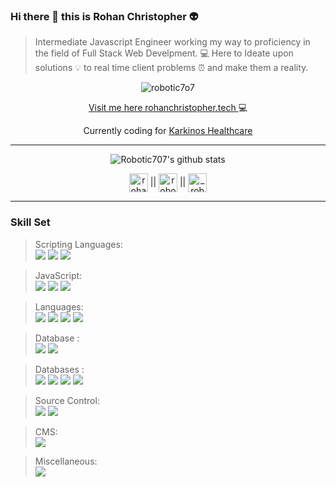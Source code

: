 ### Hi there 👋 this is Rohan Christopher :alien:

> Intermediate Javascript Engineer working my way to proficiency in the field of Full Stack Web Develpment. :computer: Here to Ideate upon solutions :bulb: to real time client problems :alarm_clock: and make them a reality.
<p align="center"> <img src="https://komarev.com/ghpvc/?username=Robotic7o7" alt="robotic7o7" /> </p>

<div align="center">
  
  <a href="https://rohanchristopher.tech">Visit me here rohanchristopher.tech </a> :computer:
  
  Currently coding for <a href="https://karkinos.in">Karkinos Healthcare</a>

  
 </div>


---

<div align="center">
  
![Robotic707's github stats](https://github-readme-stats.vercel.app/api?username=Robotic7o7&show_icons=true&theme=tokyonight) 

</div>

<p align="center">
<a href="https://linkedin.com/in/rohan-christopher-439234166" target="blank"><img align="center" src="https://cdn.jsdelivr.net/npm/simple-icons@3.0.1/icons/linkedin.svg" alt="rohan-christopher-439234166" height="30" width="30" /></a>  ||     
    <a href="https://fb.com/robotic7o7" target="blank"><img align="center" src="https://cdn.jsdelivr.net/npm/simple-icons@3.0.1/icons/facebook.svg" alt="robotic7o7" height="30" width="30" /></a>  ||  
    <a href="https://instagram.com/_robotic7o7_" target="blank"><img align="center" src="https://cdn.jsdelivr.net/npm/simple-icons@3.0.1/icons/instagram.svg" alt="_robotic7o7_" height="30" width="30" /></a>
</p>

---

### Skill Set

>Scripting Languages: <br/>
<img src="https://img.shields.io/badge/HTML%205-%20-red?style=for-the-badge&logo=html5" /> <img src="https://img.shields.io/badge/CSS%203-%20-green?style=for-the-badge&logo=css3" /> <img src="https://img.shields.io/badge/Javascript-%20-yellow?style=for-the-badge&logo=javascript" />

>JavaScript: <br/> <img src="https://img.shields.io/badge/React-React%20Js-blue?style=for-the-badge&logo=react" /> <img src="https://img.shields.io/badge/Node-Node%20JS-green?style=for-the-badge&logo=node" />  <img src="https://img.shields.io/badge/Express-Express%20Js-green?style=for-the-badge&logo=express" />

>Languages: <br/> <img src="https://img.shields.io/badge/Java--blue?style=for-the-badge&logo=java" /> <img src="https://img.shields.io/badge/C--lightblue?style=for-the-badge&logo=c" /> <img src="https://img.shields.io/badge/C++--blue?style=for-the-badge&logo=c" /> <img src="https://img.shields.io/badge/Python--yellow?style=for-the-badge&logo=python" />

> Database : <br/> <img src="https://img.shields.io/badge/PHP--purple?style=for-the-badge&logo=php" /> <img src="https://img.shields.io/badge/SQL--green?style=for-the-badge&logo=sql" />

> Databases : <br/> <img src="http://img.shields.io/badge/MongoDB--green?style=for-the-badge&logo=mongodb" /> <img src="https://img.shields.io/badge/Firebase--yellow?style=for-the-badge&logo=firebase" /> <img src="https://img.shields.io/badge/Indexed%20DB--orange?style=for-the-badge&logo=indexeddb" /> <img src="https://img.shields.io/badge/My%20SQL%20DB--blue?style=for-the-badge&logo=mysql" />

> Source Control: <br/> <img src="https://img.shields.io/badge/Git-%20-red?style=for-the-badge&logo=git" /> <img src="https://img.shields.io/badge/Github-%20-blue?style=for-the-badge&logo=github" />

> CMS: <br/> <img src="https://img.shields.io/badge/Wordpress-%20-orange?style=for-the-badge&logo=wordpress" />

> Miscellaneous: <br/> <img src="https://img.shields.io/badge/Arduino--cyan?style=for-the-badge&logo=arduino" />


